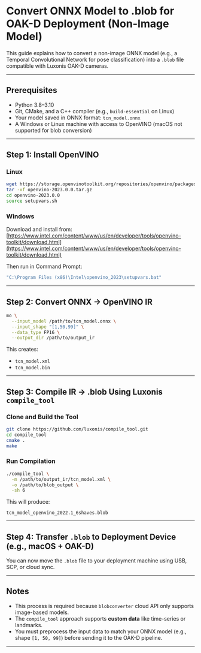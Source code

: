# Convert ONNX Model to .blob for OAK-D Deployment (Non-Image Model)

This guide explains how to convert a non-image ONNX model (e.g., a Temporal Convolutional Network for pose classification) into a `.blob` file compatible with Luxonis OAK-D cameras.

---

## Prerequisites

- Python 3.8–3.10
- Git, CMake, and a C++ compiler (e.g., `build-essential` on Linux)
- Your model saved in ONNX format: `tcn_model.onnx`
- A Windows or Linux machine with access to OpenVINO (macOS not supported for blob conversion)

---

## Step 1: Install OpenVINO

### Linux

```bash
wget https://storage.openvinotoolkit.org/repositories/openvino/packages/2023.0/linux/openvino-2023.0.0.tar.gz
tar -xf openvino-2023.0.0.tar.gz
cd openvino-2023.0.0
source setupvars.sh
```

### Windows

Download and install from:
[https://www.intel.com/content/www/us/en/developer/tools/openvino-toolkit/download.html](https://www.intel.com/content/www/us/en/developer/tools/openvino-toolkit/download.html)

Then run in Command Prompt:
```cmd
"C:\Program Files (x86)\Intel\openvino_2023\setupvars.bat"
```

---

## Step 2: Convert ONNX → OpenVINO IR

```bash
mo \
  --input_model /path/to/tcn_model.onnx \
  --input_shape "[1,50,99]" \
  --data_type FP16 \
  --output_dir /path/to/output_ir
```

This creates:
- `tcn_model.xml`
- `tcn_model.bin`

---

## Step 3: Compile IR → .blob Using Luxonis `compile_tool`

### Clone and Build the Tool

```bash
git clone https://github.com/luxonis/compile_tool.git
cd compile_tool
cmake .
make
```

### Run Compilation

```bash
./compile_tool \
  -m /path/to/output_ir/tcn_model.xml \
  -o /path/to/blob_output \
  -sh 6
```

This will produce:
```
tcn_model_openvino_2022.1_6shaves.blob
```

---

## Step 4: Transfer `.blob` to Deployment Device (e.g., macOS + OAK-D)

You can now move the `.blob` file to your deployment machine using USB, SCP, or cloud sync.

---

## Notes

- This process is required because `blobconverter` cloud API only supports image-based models.
- The `compile_tool` approach supports **custom data** like time-series or landmarks.
- You must preprocess the input data to match your ONNX model (e.g., shape `[1, 50, 99]`) before sending it to the OAK-D pipeline.

---
